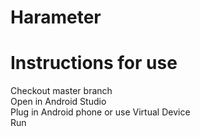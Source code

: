 # Harameter

# Instructions for use
Checkout master branch \
Open in Android Studio \
Plug in Android phone or use Virtual Device \
Run

